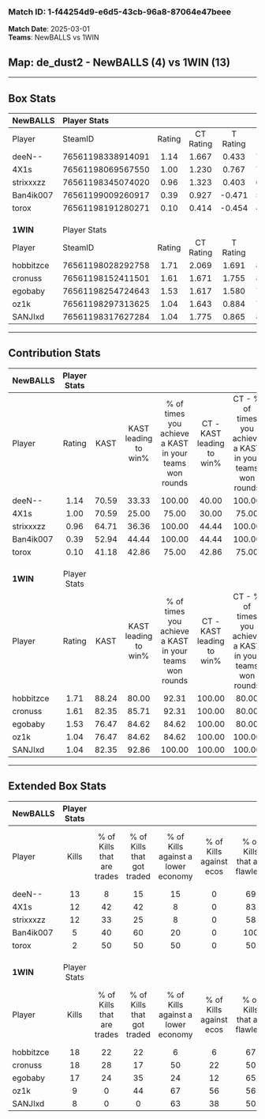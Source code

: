 ### Match ID: 1-f44254d9-e6d5-43cb-96a8-87064e47beee  
**Match Date**: 2025-03-01  
**Teams**: NewBALLS vs 1WIN  

## **Map**: de_dust2 - NewBALLS (4) vs 1WIN (13)  
---  

## Box Stats  

| **NewBALLS** | Player Stats      |        |           |          |       |       |       |         |        |      |     |
| :- | :- | :-: | :-: | :-: | :-: | :-: | :-: | :-: | :-: | :-: | :-: |
| Player       | SteamID           | Rating | CT Rating | T Rating | KAST  |  ADR  | Kills | Assists | Deaths | K/D  | HS% |
| deeN--       | 76561198338914091 |  1.14  |   1.667   |  0.433   | 70.59 | 95.3  |  13   |    7    |   14   | 0.93 | 46  |
| 4X1s         | 76561198069567550 |  1.00  |   1.230   |  0.767   | 70.59 | 71.4  |  12   |    4    |   14   | 0.86 | 50  |
| strixxxzz    | 76561198345074020 |  0.96  |   1.323   |  0.403   | 64.71 | 67.6  |  12   |    1    |   13   | 0.92 | 66  |
| Ban4ik007    | 76561199009260917 |  0.39  |   0.927   |  -0.471  | 52.94 | 37.8  |   5   |    6    |   15   | 0.33 | 40  |
| torox        | 76561198191280271 |  0.10  |   0.414   |  -0.454  | 41.18 | 16.7  |   2   |    3    |   14   | 0.14 | 50  |
|              |                   |        |           |          |       |       |       |         |        |      |     |
|              |                   |        |           |          |       |       |       |         |        |      |     |
|              |                   |        |           |          |       |       |       |         |        |      |     |
| **1WIN**     | Player Stats      |        |           |          |       |       |       |         |        |      |     |
| Player       | SteamID           | Rating | CT Rating | T Rating | KAST  |  ADR  | Kills | Assists | Deaths | K/D  | HS% |
| hobbitzce    | 76561198028292758 |  1.71  |   2.069   |  1.691   | 88.24 | 109.9 |  18   |    3    |   9    | 2.00 | 50  |
| cronuss      | 76561198152411501 |  1.61  |   1.671   |  1.755   | 82.35 | 91.2  |  18   |    3    |   9    | 2.00 | 66  |
| egobaby      | 76561198254724643 |  1.53  |   1.617   |  1.580   | 76.47 | 108.0 |  17   |    2    |   10   | 1.70 | 23  |
| oz1k         | 76561198297313625 |  1.04  |   1.643   |  0.884   | 76.47 | 66.2  |   9   |    1    |   8    | 1.13 | 77  |
| SANJIxd      | 76561198317627284 |  1.04  |   1.775   |  0.865   | 82.35 | 59.7  |   8   |    5    |   8    | 1.00 | 62  |
---  

## Contribution Stats  

| **NewBALLS** | Player Stats |       |                      |                                                        |                           |                                                             |                          |                                                            |
| :- | :-: | :-: | :-: | :-: | :-: | :-: | :-: | :-: |
| Player       |    Rating    | KAST  | KAST leading to win% | % of times you achieve a KAST in your teams won rounds | CT - KAST leading to win% | CT - % of times you achieve a KAST in your teams won rounds | T - KAST leading to win% | T - % of times you achieve a KAST in your teams won rounds |
| deeN--       |     1.14     | 70.59 |        33.33         |                         100.00                         |           40.00           |                           100.00                            |           0.00           |                            0.00                            |
| 4X1s         |     1.00     | 70.59 |        25.00         |                         75.00                          |           30.00           |                            75.00                            |           0.00           |                            0.00                            |
| strixxxzz    |     0.96     | 64.71 |        36.36         |                         100.00                         |           44.44           |                           100.00                            |           0.00           |                            0.00                            |
| Ban4ik007    |     0.39     | 52.94 |        44.44         |                         100.00                         |           44.44           |                           100.00                            |           0.00           |                            0.00                            |
| torox        |     0.10     | 41.18 |        42.86         |                         75.00                          |           42.86           |                            75.00                            |           0.00           |                            0.00                            |
|              |              |       |                      |                                                        |                           |                                                             |                          |                                                            |
|              |              |       |                      |                                                        |                           |                                                             |                          |                                                            |
|              |              |       |                      |                                                        |                           |                                                             |                          |                                                            |
| **1WIN**     | Player Stats |       |                      |                                                        |                           |                                                             |                          |                                                            |
| Player       |    Rating    | KAST  | KAST leading to win% | % of times you achieve a KAST in your teams won rounds | CT - KAST leading to win% | CT - % of times you achieve a KAST in your teams won rounds | T - KAST leading to win% | T - % of times you achieve a KAST in your teams won rounds |
| hobbitzce    |     1.71     | 88.24 |        80.00         |                         92.31                          |          100.00           |                            80.00                            |          72.73           |                           100.00                           |
| cronuss      |     1.61     | 82.35 |        85.71         |                         92.31                          |          100.00           |                            80.00                            |          80.00           |                           100.00                           |
| egobaby      |     1.53     | 76.47 |        84.62         |                         84.62                          |          100.00           |                            80.00                            |          77.78           |                           87.50                            |
| oz1k         |     1.04     | 76.47 |        84.62         |                         84.62                          |          100.00           |                           100.00                            |          75.00           |                           75.00                            |
| SANJIxd      |     1.04     | 82.35 |        92.86         |                         100.00                         |          100.00           |                           100.00                            |          88.89           |                           100.00                           |
---  

## Extended Box Stats  

| **NewBALLS** | Player Stats |                            |                            |                                    |                         |                              |                                 |        |                             |                                     |                          |                               |                            |
| :- | :-: | :-: | :-: | :-: | :-: | :-: | :-: | :-: | :-: | :-: | :-: | :-: | :-: |
| Player       |    Kills     | % of Kills that are trades | % of Kills that got traded | % of Kills against a lower economy | % of Kills against ecos | % of Kills that are flawless | % of Kills that are close duels | Deaths | % of Deaths that get traded | % of Deaths against a lower economy | % of Deaths against ecos | % of Deaths that are flawless | % of Deaths that are close |
| deeN--       |      13      |             8              |             15             |                 15                 |            0            |              69              |                8                |   14   |             36              |                  7                  |            0             |              36               |             14             |
| 4X1s         |      12      |             42             |             42             |                 8                  |            0            |              83              |                8                |   14   |             21              |                  7                  |            0             |              57               |             14             |
| strixxxzz    |      12      |             33             |             25             |                 8                  |            0            |              58              |                8                |   13   |             23              |                  8                  |            0             |              54               |             0              |
| Ban4ik007    |      5       |             40             |             60             |                 20                 |            0            |             100              |                0                |   15   |             27              |                  7                  |            0             |              67               |             0              |
| torox        |      2       |             50             |             50             |                 50                 |            0            |              50              |               50                |   14   |             14              |                  0                  |            0             |              79               |             0              |
|              |              |                            |                            |                                    |                         |                              |                                 |        |                             |                                     |                          |                               |                            |
|              |              |                            |                            |                                    |                         |                              |                                 |        |                             |                                     |                          |                               |                            |
|              |              |                            |                            |                                    |                         |                              |                                 |        |                             |                                     |                          |                               |                            |
| **1WIN**     | Player Stats |                            |                            |                                    |                         |                              |                                 |        |                             |                                     |                          |                               |                            |
| Player       |    Kills     | % of Kills that are trades | % of Kills that got traded | % of Kills against a lower economy | % of Kills against ecos | % of Kills that are flawless | % of Kills that are close duels | Deaths | % of Deaths that get traded | % of Deaths against a lower economy | % of Deaths against ecos | % of Deaths that are flawless | % of Deaths that are close |
| hobbitzce    |      18      |             22             |             22             |                 6                  |            6            |              67              |                6                |   9    |             33              |                 22                  |            11            |              67               |             11             |
| cronuss      |      18      |             28             |             17             |                 50                 |           22            |              50              |                6                |   9    |             44              |                 33                  |            22            |              89               |             0              |
| egobaby      |      17      |             24             |             35             |                 24                 |           12            |              65              |               12                |   10   |             20              |                 20                  |            20            |              80               |             20             |
| oz1k         |      9       |             0              |             44             |                 67                 |           56            |              56              |                0                |   8    |             25              |                 25                  |            25            |              50               |             13             |
| SANJIxd      |      8       |             0              |             0              |                 63                 |           38            |              50              |                0                |   8    |             38              |                 13                  |            13            |              75               |             0              |
